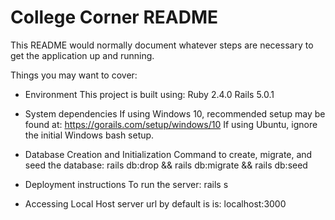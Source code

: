 # College Corner README

This README would normally document whatever steps are necessary to get the
application up and running.

Things you may want to cover:

* Environment
This project is built using:
Ruby 2.4.0
Rails 5.0.1

* System dependencies
If using Windows 10, recommended setup may be found at:
https://gorails.com/setup/windows/10
If using Ubuntu, ignore the initial Windows bash setup.

* Database Creation and Initialization
Command to create, migrate, and seed the database:
rails db:drop && rails db:migrate && rails db:seed

* Deployment instructions
To run the server:
rails s

* Accessing Local Host server
url by default is is: localhost:3000
